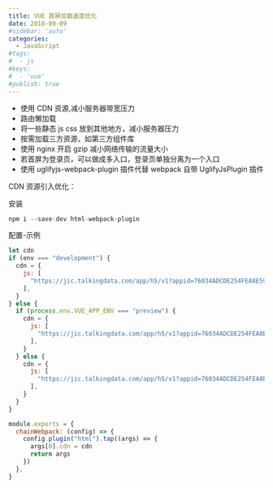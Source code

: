 ```yaml
---
title: VUE 首屏加载速度优化
date: 2018-09-09
#sidebar: 'auto'
categories:
  - JavaScript
#tags:
#  - js
#keys:
#  - 'vue'
#publish: true
---
```


- 使用 CDN 资源,减小服务器带宽压力
- 路由懒加载
- 将一些静态 js css 放到其他地方，减小服务器压力
- 按需加载三方资源，如第三方组件库
- 使用 nginx 开启 gzip 减小网络传输的流量大小
- 若首屏为登录页，可以做成多入口，登录页单独分离为一个入口
- 使用 uglifyjs-webpack-plugin 插件代替 webpack 自带 UglifyJsPlugin 插件

CDN 资源引入优化：

安装

```javascript
npm i --save-dev html-webpack-plugin
```

配置-示例

```javascript
let cdn
if (env === "development") {
  cdn = {
    js: [
      "https://jic.talkingdata.com/app/h5/v1?appid=76034ADCDE254FEA8E59372051AB0AB2&vn=flipped-web-2.0本地环境&vc=2.0",
    ],
  }
} else {
  if (process.env.VUE_APP_ENV === "preview") {
    cdn = {
      js: [
        "https://jic.talkingdata.com/app/h5/v1?appid=76034ADCDE254FEA8E59372051AB0AB2&vn=flipped-web-2.0测试环境&vc=2.0",
      ],
    }
  } else {
    cdn = {
      js: [
        "https://jic.talkingdata.com/app/h5/v1?appid=76034ADCDE254FEA8E59372051AB0AB2&vn=flipped-web-2.0正式环境&vc=2.0",
      ],
    }
  }
}

module.exports = {
  chainWebpack: (config) => {
    config.plugin("html").tap((args) => {
      args[0].cdn = cdn
      return args
    })
  },
}
```
